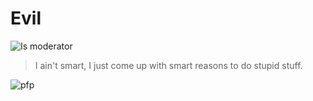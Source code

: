 # Evil

![Is moderator](https://badgen.net/static/status/moderator/blue?icon=discord)

> I ain't smart, I just come up with smart reasons to do stupid stuff.

![pfp](../../assets/pfp/evil.webp)

